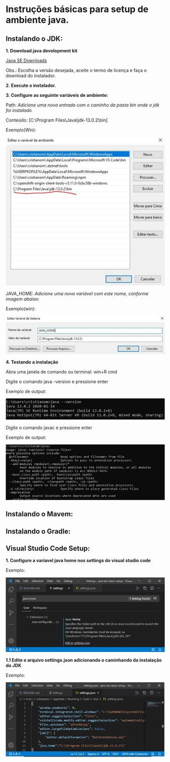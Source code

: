 # Instruções básicas para setup de ambiente java.

## Instalando o JDK:

**1. Download java development kit**

[Java SE Downloads]("https://www.oracle.com/technetwork/java/javase/downloads/index.html")

Obs.: Escolha a versão desejada, aceite o termo de licença e faça o download do instalador.

**2. Execute o instalador.**

**3. Configure as seguinte variáveis de ambiente:**

Path: *Adicione uma nova entrada com o caminho da pasta bin onde o jdk foi instalado.*

Conteúdo: [C:\Program Files\Java\jdk-13.0.2\bin]

Exemplo(Win):

![path](/assets/images/path.JPG)

JAVA_HOME: *Adicione uma nova variável com este nome, conforme imagem abaixo:*

Exemplo(win):

![java_home](/assets/images/java_home.JPG)

**4. Testando a instalação**

Abra uma janela de comando ou terminal:
win+R cmd

Digite o comando java -version e pressione enter

Exemplo de output:

![java version](/assets/images/java_version.JPG)

Digite o comando javac e pressione enter

Exemplo de output:

![java c](/assets/images/java_c.JPG)

## Instalando o Mavem:

## Instalando o Gradle:

## Visual Studio Code Setup:

**1. Configure a variavel java home nos settings do visual studio code**

Exemplo:

![java.home](/assets/images/Settings_vs_code.JPG)

**1.1 Edite o arquivo settings.json adicionando o caminhando da instalação do JDK**

Exemplo:

![java.home](/assets/images/setting_json_edit.JPG)